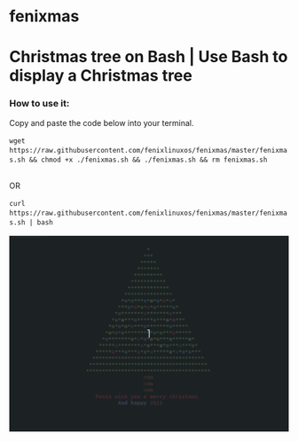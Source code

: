 # fenixmas
<h1>Christmas tree on Bash | Use Bash to display a Christmas tree </h1>
<h3>How to use it:</h3>   
<p>Copy and paste the code below into your terminal.</p>
<code>wget https://raw.githubusercontent.com/fenixlinuxos/fenixmas/master/fenixmas.sh && chmod +x ./fenixmas.sh && ./fenixmas.sh && rm fenixmas.sh</code><br><br>
<p>OR</p>
<code>curl https://raw.githubusercontent.com/fenixlinuxos/fenixmas/master/fenixmas.sh | bash </code>
<br><br>

<img src="pictures/fenix-christmastree.gif" alt="Fenix merry christmas terminal gif">




